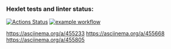 ### Hexlet tests and linter status:
[![Actions Status](https://github.com/IVF13/java-project-lvl1/workflows/hexlet-check/badge.svg)](https://github.com/IVF13/java-project-lvl1/actions)
[![example workflow](https://github.com/github/docs/actions/workflows/main.yml/badge.svg)](https://github.com/IVF13/java-project-lvl1/actions)

https://asciinema.org/a/455233
https://asciinema.org/a/455668
https://asciinema.org/a/455805
